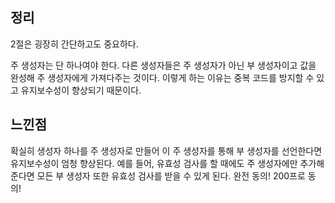 ## 정리

2절은 굉장히 간단하고도 중요하다.

주 생성자는 단 하나여야 한다. 다른 생성자들은 주 생성자가 아닌 부 생성자이고 값을 완성해 주 생성자에게 가져다주는 것이다. 이렇게 하는 이유는 중복 코드를 방지할 수 있고 유지보수성이 향상되기 때문이다.

## 느낀점

확실히 생성자 하나를 주 생성자로 만들어 이 주 생성자를 통해 부 생성자를 선언한다면 유지보수성이 엄청 향상된다. 예를 들어, 유효성 검사를 할 때에도 주 생성자에만 추가해준다면 모든 부 생성자 또한 유효성 검사를 받을 수 있게 된다. 완전 동의! 200프로 동의!
